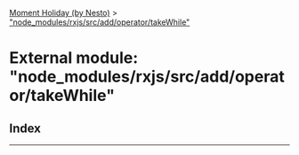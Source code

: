 [Moment Holiday (by Nesto)](../README.md) > ["node_modules/rxjs/src/add/operator/takeWhile"](../modules/_node_modules_rxjs_src_add_operator_takewhile_.md)

# External module: "node_modules/rxjs/src/add/operator/takeWhile"

## Index

---

